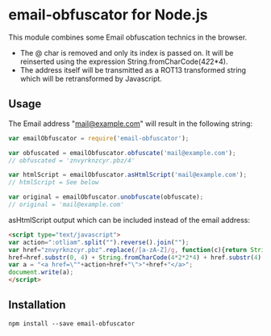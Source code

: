 email-obfuscator for Node.js
============================

This module combines some Email obfuscation technics in the browser.

 * The @ char is removed and only its index is passed on. It will be reinserted using the expression String.fromCharCode(4*2*2*4).
 * The address itself will be transmitted as a ROT13 transformed string which will be retransformed by Javascript.


Usage
-----

The Email address "mail@example.com" will result in the following string:

```js
var emailObfuscator = require('email-obfuscator');

var obfuscated = emailObfuscator.obfuscate('mail@example.com');
// obfuscated = 'znvyrknzcyr.pbz/4'

var htmlScript = emailObfuscator.asHtmlScript('mail@example.com');
// htmlScript = See below

var original = emailObfuscator.unobfuscate(obfuscate);
// original = 'mail@example.com'
```

asHtmlScript output which can be included instead of the email address:

```html
<script type="text/javascript">
var action=":otliam".split("").reverse().join("");
var href="znvyrknzcyr.pbz".replace(/[a-zA-Z]/g, function(c){return String.fromCharCode((c<="Z"?90:122)>=(c=c.charCodeAt(0)+13)?c:c-26);});
href=href.substr(0, 4) + String.fromCharCode(4*2*2*4) + href.substr(4);
var a = "<a href=\""+action+href+"\">"+href+"</a>";
document.write(a);
</script>
```

Installation
------------

```
npm install --save email-obfuscator
```
